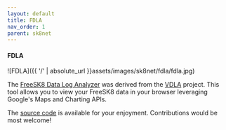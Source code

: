 ```yaml
---
layout: default
title: FDLA
nav_order: 1
parent: sk8net
---
```


#### FDLA

![FDLA]({{ '/' | absolute_url }}assets/images/sk8net/fdla/fdla.jpg)

The [FreeSK8 Data Log Analyzer](https://upload.freesk8.dev/) was derived from the [VDLA](https://github.com/yoxcu/vdla) project. This tool allows you to view your FreeSK8 data in your browser leveraging Google's Maps and Charting APIs.

The [source code](https://github.com/FreeSK8/vdla/tree/gotchi-play) is available for your enjoyment. Contributions would be most welcome!

